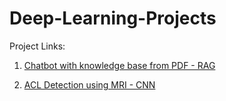 # Deep-Learning-Projects

Project Links:
1. [Chatbot with knowledge base from PDF - RAG](https://github.com/hammaadrizwan/ChatPDF)

2. [ACL Detection using MRI - CNN](https://github.com/hammaadrizwan/ACL-Tear-Detection-Using-MRI)


